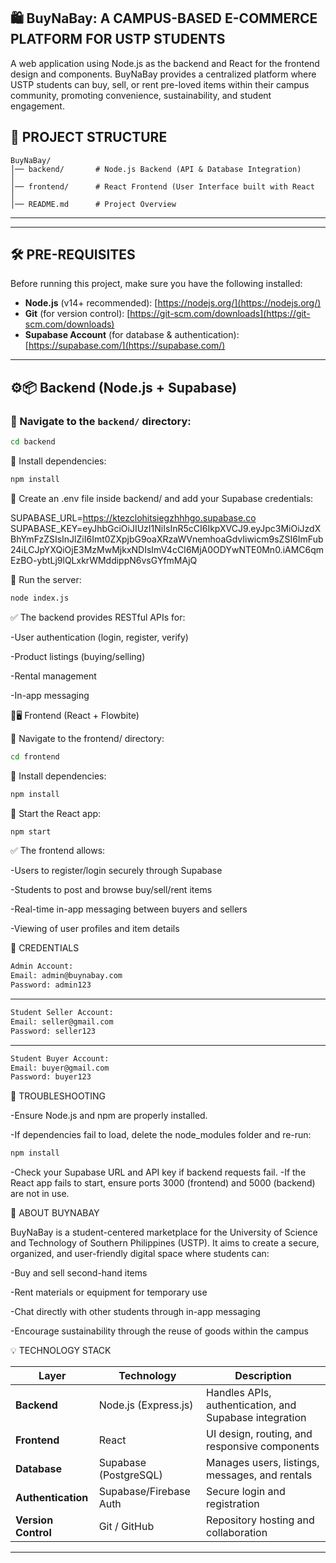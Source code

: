 🛍️ BuyNaBay: A CAMPUS-BASED E-COMMERCE PLATFORM FOR USTP STUDENTS
--------------------------------------------------------------
A web application using Node.js as the backend and React for the frontend design and components.
BuyNaBay provides a centralized platform where USTP students can buy, sell, or rent pre-loved items within their campus community, promoting convenience, sustainability, and student engagement.

📂 PROJECT STRUCTURE
--------------------------------------------------------------
```
BuyNaBay/
│── backend/       # Node.js Backend (API & Database Integration)
│
│── frontend/      # React Frontend (User Interface built with React
│
│── README.md      # Project Overview
```

---



---

## 🛠️ PRE-REQUISITES
Before running this project, make sure you have the following installed:

- **Node.js** (v14+ recommended): [https://nodejs.org/](https://nodejs.org/)  
- **Git** (for version control): [https://git-scm.com/downloads](https://git-scm.com/downloads)  
- **Supabase Account** (for database & authentication): [https://supabase.com/](https://supabase.com/)

---

## ⚙️📦 Backend (Node.js + Supabase)

### 📌 Navigate to the `backend/` directory:
```bash
cd backend
```

📌 Install dependencies:

```sh
npm install
```


📌 Create an .env file inside backend/ and add your Supabase credentials:

SUPABASE_URL=https://ktezclohitsiegzhhhgo.supabase.co
SUPABASE_KEY=eyJhbGciOiJIUzI1NiIsInR5cCI6IkpXVCJ9.eyJpc3MiOiJzdXBhYmFzZSIsInJlZiI6Imt0ZXpjbG9oaXRzaWVnemhoaGdvIiwicm9sZSI6ImFub24iLCJpYXQiOjE3MzMwMjkxNDIsImV4cCI6MjA0ODYwNTE0Mn0.iAMC6qmEzBO-ybtLj9lQLxkrWMddippN6vsGYfmMAjQ


📌 Run the server:

```sh
node index.js
```

✅ The backend provides RESTful APIs for:

-User authentication (login, register, verify)

-Product listings (buying/selling)

-Rental management

-In-app messaging

🎨🖥️ Frontend (React + Flowbite)

📌 Navigate to the frontend/ directory:

```sh 
cd frontend
```

📌 Install dependencies:

```sh 
npm install
```

📌 Start the React app:

```sh 
npm start
```

✅ The frontend allows:

-Users to register/login securely through Supabase

-Students to post and browse buy/sell/rent items

-Real-time in-app messaging between buyers and sellers

-Viewing of user profiles and item details

🔐 CREDENTIALS

```sh 
Admin Account:
Email: admin@buynabay.com
Password: admin123
```
---
```sh 
Student Seller Account:
Email: seller@gmail.com
Password: seller123
```
---
```sh 
Student Buyer Account:
Email: buyer@gmail.com
Password: buyer123
```

🔧 TROUBLESHOOTING

-Ensure Node.js and npm are properly installed.

-If dependencies fail to load, delete the node_modules folder and re-run:

```sh 
npm install
```
-Check your Supabase URL and API key if backend requests fail.
-If the React app fails to start, ensure ports 3000 (frontend) and 5000 (backend) are not in use.

🧠 ABOUT BUYNABAY

BuyNaBay is a student-centered marketplace for the University of Science and Technology of Southern Philippines (USTP).
It aims to create a secure, organized, and user-friendly digital space where students can:

-Buy and sell second-hand items

-Rent materials or equipment for temporary use

-Chat directly with other students through in-app messaging

-Encourage sustainability through the reuse of goods within the campus

💡 TECHNOLOGY STACK

| Layer               | Technology                     | Description                                            |
| ------------------- | ------------------------------ | ------------------------------------------------------ |
| **Backend**         | Node.js (Express.js)           | Handles APIs, authentication, and Supabase integration |
| **Frontend**        | React                          | UI design, routing, and responsive components          |
| **Database**        | Supabase (PostgreSQL)          | Manages users, listings, messages, and rentals         |
| **Authentication**  | Supabase/Firebase Auth         | Secure login and registration                          |
| **Version Control** | Git / GitHub                   | Repository hosting and collaboration                   |
    
---
